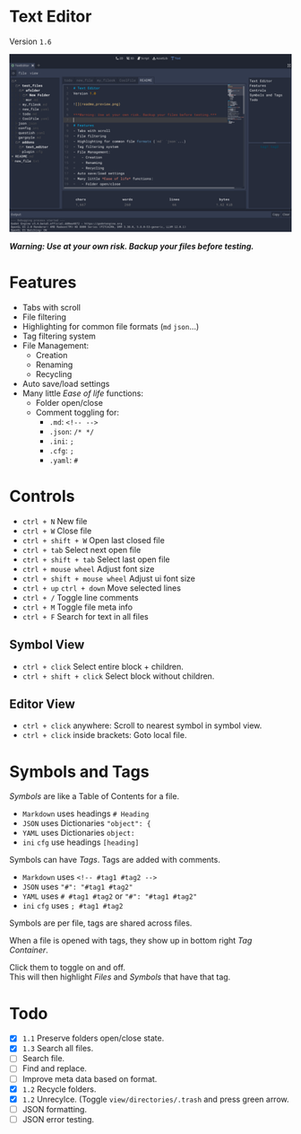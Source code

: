 # Text Editor
Version `1.6`

![](README/readme_preview.png)

***Warning: Use at your own risk. Backup your files before testing.***

# Features
- Tabs with scroll
- File filtering
- Highlighting for common file formats (`md` `json`...)
- Tag filtering system
- File Management:
	- Creation
	- Renaming
	- Recycling
- Auto save/load settings
- Many little *Ease of life* functions:
	- Folder open/close
	- Comment toggling for:
		- `.md`: `<!-- -->`
		- `.json`: `/* */`
		- `.ini`: `; `
		- `.cfg`: `; `
		- `.yaml`: `# `

# Controls
- `ctrl + N` New file
- `ctrl + W` Close file
- `ctrl + shift + W` Open last closed file 
- `ctrl + tab` Select next open file
- `ctrl + shift + tab` Select last open file
- `ctrl + mouse wheel` Adjust font size
- `ctrl + shift + mouse wheel` Adjust ui font size
- `ctrl + up` `ctrl + down` Move selected lines
- `ctrl + /` Toggle line comments
- `ctrl + M` Toggle file meta info
- `ctrl + F` Search for text in all files

## Symbol View
- `ctrl + click` Select entire block + children.
- `ctrl + shift + click` Select block without children.

## Editor View
- `ctrl + click` anywhere: Scroll to nearest symbol in symbol view.
- `ctrl + click` inside brackets: Goto local file.

# Symbols and Tags
*Symbols* are like a Table of Contents for a file.

- `Markdown` uses headings `# Heading`
- `JSON` uses Dictionaries `"object": {`
- `YAML` uses Dictionaries `object: `
- `ini` `cfg` use headings `[heading]`

Symbols can have *Tags*. Tags are added with comments.

- `Markdown` uses `<!-- #tag1 #tag2 -->`
- `JSON` uses `"#": "#tag1 #tag2"`
- `YAML` uses `# #tag1 #tag2` or `"#": "#tag1 #tag2"`
- `ini` `cfg` uses `; #tag1 #tag2`

Symbols are per file, tags are shared across files.

When a file is opened with tags, they show up in bottom right *Tag Container*.

Click them to toggle on and off.\
This will then highlight *Files* and *Symbols* that have that tag.

# Todo
- [x] `1.1` Preserve folders open/close state.
- [x] `1.3` Search all files.
- [ ] Search file.
- [ ] Find and replace.
- [ ] Improve meta data based on format.
- [x] `1.2` Recycle folders.
- [x] `1.2` Unrecylce. (Toggle `view/directories/.trash` and press green arrow.
- [ ] JSON formatting.
- [ ] JSON error testing.